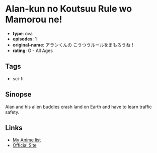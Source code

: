 # Alan-kun no Koutsuu Rule wo Mamorou ne!

-   **type**: ova
-   **episodes**: 1
-   **original-name**: アランくんの こうつうルールをまもろうね！
-   **rating**: G - All Ages

## Tags

-   sci-fi

## Sinopse

Alan and his alien buddies crash land on Earth and have to learn traffic safety.

## Links

-   [My Anime list](https://myanimelist.net/anime/35150/Alan-kun_no_Koutsuu_Rule_wo_Mamorou_ne)
-   [Official Site](http://www.optical.jp/dvd/traffic_detail.html)

